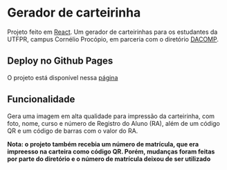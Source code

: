 # Gerador de carteirinha

Projeto feito em [React](https://react.dev/). Um gerador de carteirinhas para os estudantes da UTFPR, campus Cornélio Procópio, em parceria com o diretório [DACOMP](https://www.instagram.com/dacompcp/).

## Deploy no Github Pages

O projeto está disponível nessa [página](https://mateusmcamargo.github.io/gerador-carteirinha/)

## Funcionalidade

Gera uma imagem em alta qualidade para impressão da carteirinha, com foto, nome, curso e número de Registro do Aluno (RA), além de um código QR e um código de barras com o valor do RA.

**Nota: o projeto também recebia um número de matrícula, que era impreesso na carteira como código QR. Porém, mudanças foram feitas por parte do diretório e o número de matrícula deixou de ser utilizado**